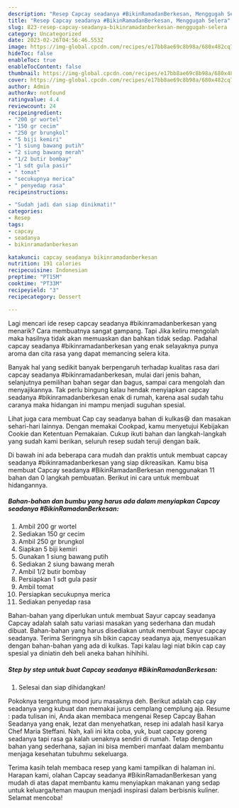 ```yaml
---
description: "Resep Capcay seadanya #BikinRamadanBerkesan, Menggugah Selera"
title: "Resep Capcay seadanya #BikinRamadanBerkesan, Menggugah Selera"
slug: 823-resep-capcay-seadanya-bikinramadanberkesan-menggugah-selera
category: Uncategorized
date: 2023-02-26T04:56:46.553Z
image: https://img-global.cpcdn.com/recipes/e17bb8ae69c8b98a/680x482cq70/capcay-seadanya-bikinramadanberkesan-foto-resep-utama.jpg
hideToc: false
enableToc: true
enableTocContent: false
thumbnail: https://img-global.cpcdn.com/recipes/e17bb8ae69c8b98a/680x482cq70/capcay-seadanya-bikinramadanberkesan-foto-resep-utama.jpg
cover: https://img-global.cpcdn.com/recipes/e17bb8ae69c8b98a/680x482cq70/capcay-seadanya-bikinramadanberkesan-foto-resep-utama.jpg
author: Admin
authorAv: notfound
ratingvalue: 4.4
reviewcount: 24
recipeingredient:
- "200 gr wortel"
- "150 gr cecim"
- "250 gr brungkol"
- "5 biji kemiri"
- "1 siung bawang putih"
- "2 siung bawang merah"
- "1/2 butir bombay"
- "1 sdt gula pasir"
- " tomat"
- "secukupnya merica"
- " penyedap rasa"
recipeinstructions:

- "Sudah jadi dan siap dinikmati!"
categories:
- Resep
tags:
- capcay
- seadanya
- bikinramadanberkesan

katakunci: capcay seadanya bikinramadanberkesan 
nutrition: 191 calories
recipecuisine: Indonesian
preptime: "PT15M"
cooktime: "PT33M"
recipeyield: "3"
recipecategory: Dessert

---
```



Lagi mencari ide resep capcay seadanya #bikinramadanberkesan yang menarik? Cara membuatnya sangat gampang. Tapi Jika keliru mengolah maka hasilnya tidak akan memuaskan dan bahkan tidak sedap. Padahal capcay seadanya #bikinramadanberkesan yang enak selayaknya punya aroma dan cita rasa yang dapat memancing selera kita.


Banyak hal yang sedikit banyak berpengaruh terhadap kualitas rasa dari capcay seadanya #bikinramadanberkesan, mulai dari jenis bahan, selanjutnya pemilihan bahan segar dan bagus, sampai cara mengolah dan menyajikannya. Tak perlu bingung kalau hendak menyiapkan capcay seadanya #bikinramadanberkesan enak di rumah, karena asal sudah tahu caranya maka hidangan ini mampu menjadi suguhan spesial.

Lihat juga cara membuat Cap cay seadanya bahan di kulkas😆 dan masakan sehari-hari lainnya. Dengan memakai Cookpad, kamu menyetujui Kebijakan Cookie dan Ketentuan Pemakaian. Cukup ikuti bahan dan langkah-langkah yang sudah kami berikan, seluruh resep sudah teruji dengan baik.


Di bawah ini ada beberapa cara mudah dan praktis untuk membuat capcay seadanya #bikinramadanberkesan yang siap dikreasikan. Kamu bisa membuat Capcay seadanya #BikinRamadanBerkesan menggunakan 11 bahan dan 0 langkah pembuatan. Berikut ini cara untuk membuat hidangannya.

<!--inarticleads1-->

##### Bahan-bahan dan bumbu yang harus ada dalam menyiapkan Capcay seadanya #BikinRamadanBerkesan:

1. Ambil 200 gr wortel
1. Sediakan 150 gr cecim
1. Ambil 250 gr brungkol
1. Siapkan 5 biji kemiri
1. Gunakan 1 siung bawang putih
1. Sediakan 2 siung bawang merah
1. Ambil 1/2 butir bombay
1. Persiapkan 1 sdt gula pasir
1. Ambil  tomat
1. Persiapkan secukupnya merica
1. Sediakan  penyedap rasa


Bahan-bahan yang diperlukan untuk membuat Sayur capcay seadanya Capcay adalah salah satu variasi masakan yang sederhana dan mudah dibuat. Bahan-bahan yang harus disediakan untuk membuat Sayur capcay seadanya. Terima Seringnya sih bikin capcay seadanya aja, menyesuaikan dengan bahan-bahan yang ada di kulkas. Tapi kalau lagi niat bikin cap cay spesial ya diniatin deh beli aneka bahan hihihihi. 

<!--inarticleads2-->

##### Step by step untuk buat Capcay seadanya #BikinRamadanBerkesan:


1. Selesai dan siap dihidangkan!

Pokoknya tergantung mood juru masaknya deh. Berikut adalah cap cay seadanya yang kubuat dan memakai jurus cemplang cemplung aja. Resume : pada tulisan ini, Anda akan membaca mengenai Resep Capcay Bahan Seadanya yang enak, lezat dan menyehatkan, resep ini adalah hasil karya Chef Maria Steffani. Nah, kali ini kita coba, yuk, buat capcay goreng seadanya tapi rasa ga kalah uenaknya sendiri di rumah. Tetap dengan bahan yang sederhana, sajian ini bisa memberi manfaat dalam membantu menjaga kesehatan tubuhmu sekeluarga. 

Terima kasih telah membaca resep yang kami tampilkan di halaman ini. Harapan kami, olahan Capcay seadanya #BikinRamadanBerkesan yang mudah di atas dapat membantu kamu menyiapkan makanan yang sedap untuk keluarga/teman maupun menjadi inspirasi dalam berbisnis kuliner. Selamat mencoba!
